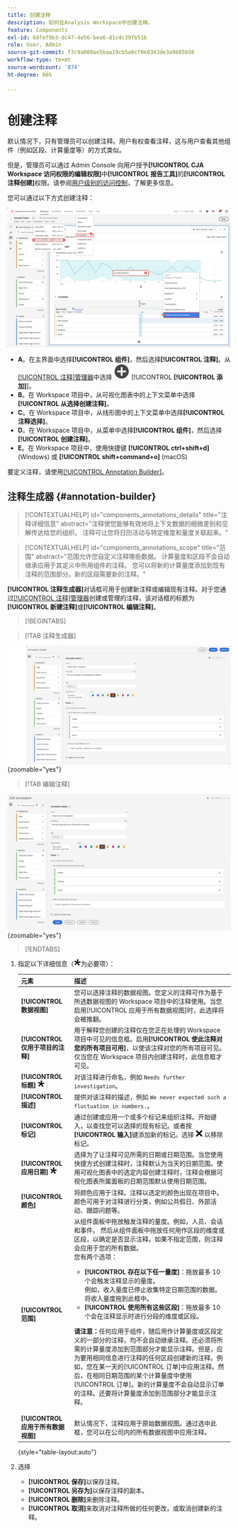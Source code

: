 ```yaml
---
title: 创建注释
description: 如何在Analysis Workspace中创建注释。
feature: Components
exl-id: 68fef9b3-dc47-4e56-bea6-d1c4c39fb51b
role: User, Admin
source-git-commit: f3c9a000ae5baa19cb5a6cf0e0343de3a9685b56
workflow-type: tm+mt
source-wordcount: '874'
ht-degree: 86%

---
```


# 创建注释

默认情况下，只有管理员可以创建注释。用户有权查看注释，这与用户查看其他组件（例如区段、计算量度等）的方式类似。

但是，管理员可以通过 Admin Console 向用户授予&#x200B;**[!UICONTROL CJA Workspace 访问权限的编辑权限]**&#x200B;中&#x200B;**[!UICONTROL 报告工具]**&#x200B;的&#x200B;**[!UICONTROL 注释创建]**&#x200B;权限。请参阅[用户级别的访问控制](/help/technotes/access-control.md#user-level-access)，了解更多信息。

您可以通过以下方式创建注释：

![Create an annotation](assets/create-annotation.png)

* **A**。在主界面中选择&#x200B;**[!UICONTROL 组件]**，然后选择&#x200B;**[!UICONTROL 注释]**。从[[!UICONTROL 注释]管理器](/help/components/annotations/manage-annotations.md)中选择 ![AddCircle](/help/assets/icons/AddCircle.svg) [!UICONTROL **[!UICONTROL 添加]**]。
* **B**。在 Workspace 项目中，从可视化图表中的上下文菜单中选择&#x200B;**[!UICONTROL 从选择创建注释]**。
* **C**。在 Workspace 项目中，从线形图中的上下文菜单中选择&#x200B;**[!UICONTROL 注释选择]**。
* **D**。在 Workspace 项目中，从菜单中选择&#x200B;**[!UICONTROL 组件]**，然后选择&#x200B;**[!UICONTROL 创建注释]**。
* **E**。在 Workspace 项目中，使用快捷键 **[!UICONTROL ctrl+shift+d]** (Windows) 或 **[!UICONTROL shift+command+o]** (macOS)

要定义注释，请使用[[!UICONTROL Annotation Builder]](#annotation-builder)。

<!-- Should we really mention API here. If so, we can do it all over the place in the docs...
| **Use the [Customer Journey Analytics Annotations API](https://developer.adobe.com/cja-apis/docs/endpoints/annotations/)** | The Customer Journey Analytics Annotations APIs allow you to create, update, or retrieve annotations programmatically through Adobe Developer. These APIs use the same data and methods that Adobe uses inside the product UI. |
-->


## 注释生成器 {#annotation-builder}

<!-- markdownlint-disable MD034 -->

>[!CONTEXTUALHELP]
>id="components_annotations_details"
>title="注释详细信息"
>abstract="注释使您能够有效地将上下文数据的细微差别和见解传达给您的组织。 注释可让您将日历活动与特定维度和量度关联起来。"

<!-- markdownlint-enable MD034 -->

<!-- markdownlint-disable MD034 -->

>[!CONTEXTUALHELP]
>id="components_annotations_scope"
>title="范围"
>abstract="范围允许您自定义注释哪些数据。 计算量度和区段不会自动继承应用于其定义中所用组件的注释。 您可以将新的计算量度添加到现有注释的范围部分。新的区段需要新的注释。"

<!-- markdownlint-enable MD034 -->


 **[!UICONTROL 注释生成器]**&#x200B;对话框可用于创建新注释或编辑现有注释。对于您通过[[!UICONTROL 注释]管理器](/help/components/annotations/manage-annotations.md)创建或管理的注释，该对话框的标题为&#x200B;**[!UICONTROL 新建注释]**&#x200B;或&#x200B;**[!UICONTROL 编辑注释]**。


>[!BEGINTABS]

>[!TAB 注释生成器]

![Annotation details window showing fields and options described in the next section.](assets/annotation-builder.png){zoomable="yes"}

>[!TAB 编辑注释]

![Annotation details window showing fields and options described in the next section.](assets/create-edit-annotation.png){zoomable="yes"}

>[!ENDTABS]

1. 指定以下详细信息（![Required](/help/assets/icons/Required.svg)为必要项）：

   | 元素 | 描述 |
   | --- | --- |
   | **[!UICONTROL 数据视图]** | 您可以选择注释的数据视图。您定义的注释可作为基于所选数据视图的 Workspace 项目中的注释使用。当您启用[!UICONTROL 应用于所有数据视图]时，此选择将会被推翻。 |
   | **[!UICONTROL 仅用于项目的注释]** | 用于解释您创建的注释仅在您正在处理的 Workspace 项目中可见的信息框。启用&#x200B;**[!UICONTROL 使此注释对您的所有项目可用]**，以使该注释对您的所有项目可见。仅当您在 Workspace 项目内创建注释时，此信息框才可见。 |
   | **[!UICONTROL 标题]** ![Required](/help/assets/icons/Required.svg) | 对该注释进行命名，例如 `Needs further investigation`。 |
   | **[!UICONTROL 描述]** | 提供对该注释的描述，例如 `We never expected such a fluctuation in numbers.`。 |
   | **[!UICONTROL 标记]** | 通过创建或应用一个或多个标记来组织注释。开始键入，以查找您可以选择的现有标记。或者按&#x200B;**[!UICONTROL 输入]**&#x200B;键添加新的标记。选择 ![CrossSize75](/help/assets/icons/CrossSize75.svg) 以移除标记。 |
   | **[!UICONTROL 应用日期]** ![Required](/help/assets/icons/Required.svg) | 选择为了让注释可见所需的日期或日期范围。当您使用快捷方式创建注释时，注释默认为当天的日期范围。使用可视化图表中的选定内容创建注释时，注释会根据可视化图表所属面板的日期范围默认使用日期范围。 |
   | **[!UICONTROL 颜色]** | 将颜色应用于注释。注释以选定的颜色出现在项目中。颜色可用于对注释进行分类，例如公共假日、外部活动、跟踪问题等。 |
   | **[!UICONTROL 范围]** | 从组件面板中拖放触发注释的量度。例如，人员、会话和事件。 然后从组件面板中拖放任何用作区段的维度或区段，以确定是否显示注释。如果不指定范围，则注释会应用于您的所有数据。<br/>您有两个选项：<ul><li>**[!UICONTROL 存在以下任一量度]**：拖放最多 10 个会触发注释显示的量度。<br/>例如，收入量度已停止收集特定日期范围的数据。 将收入量度拖到此框中。</li><li>**[!UICONTROL 使用所有这些区段]**：拖放最多 10 个会在注释显示时进行分段的维度或区段。</li></ul><p><p>**请注意：**&#x200B;任何应用于组件，随后用作计算量度或区段定义的一部分的注释，均不会自动继承注释。还必须将所需的计算量度添加到范围部分才能显示注释。但是，应为要用相同信息进行注释的任何区段创建新的注释。例如，您在某一天的[!UICONTROL 订单]中应用注释。然后，在相同日期范围的某个计算量度中使用[!UICONTROL 订单]。新的计算量度不会自动显示订单的注释。还要将计算量度添加到范围部分才能显示注释。 |
   | **[!UICONTROL 应用于所有数据视图]** | 默认情况下，注释应用于原始数据视图。通过选中此框，您可以在公司内的所有数据视图中应用注释。 |

   {style="table-layout:auto"}

1. 选择
   * **[!UICONTROL 保存]**&#x200B;以保存注释。
   * **[!UICONTROL 另存为]**&#x200B;以保存注释的副本。
   * **[!UICONTROL 删除]**&#x200B;来删除注释。
   * **[!UICONTROL 取消]**&#x200B;来取消对注释所做的任何更改，或取消创建新的注释。
